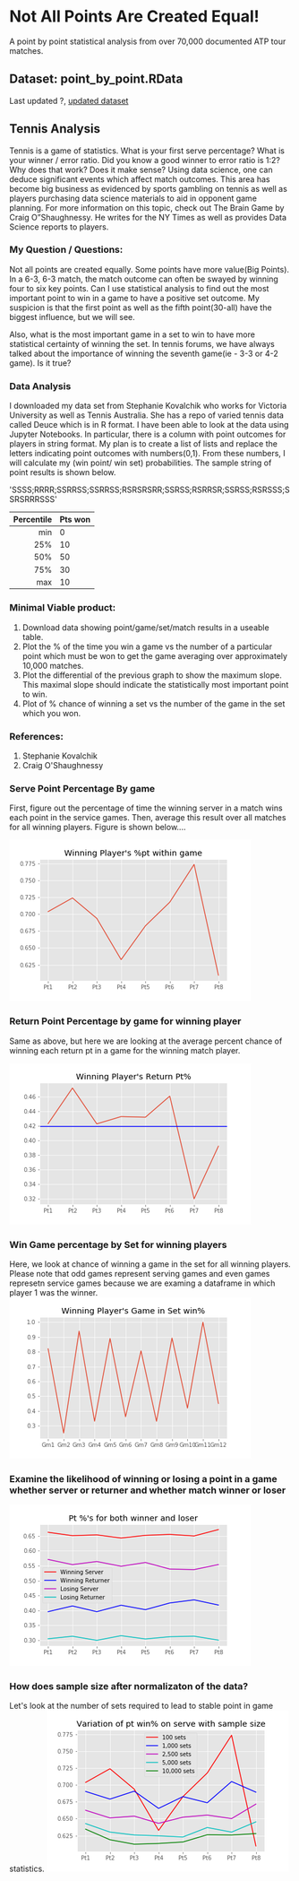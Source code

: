 # Not All Points Are Created Equal!
A point by point statistical analysis from over 70,000 documented ATP tour matches.

## Dataset: point_by_point.RData
Last updated ?, [updated dataset](https://github.com/joetustin/jt-cap-1/blob/master/data/point_by_point.RData)

## Tennis Analysis
Tennis is a game of statistics.  What is your first serve percentage?  What is your winner / error ratio.  Did you know a good winner to error ratio is 1:2?  Why does that work?  Does it make sense?  Using data science,  one can deduce significant events which affect match outcomes.  This area has become big business as evidenced by sports gambling on tennis as well as players purchasing data science materials to aid in opponent game planning.   For more information on this topic, check out The Brain Game by Craig O”Shaughnessy.  He writes for the NY Times as well as provides Data Science reports to players.

### My Question / Questions:
Not all points are created equally.  Some points have more value(Big Points).  In a 6-3, 6-3 match, the match outcome can often be swayed by winning four to six key points.  Can I use statistical analysis to find out the most important point to win in a game to have a positive set outcome.  My suspicion is that the first point as well as the fifth point(30-all) have the biggest influence, but we will see.

Also, what is the most important game in a set to win to have more statistical certainty of winning the set.  In tennis forums, we have always talked about the importance of winning the seventh game(ie - 3-3 or 4-2 game).  Is it true?

### Data Analysis
I downloaded my data set from Stephanie Kovalchik who works for Victoria University as well as Tennis Australia.  She has a repo of varied tennis data called Deuce which is in R format. I have been able to look at the data using Jupyter Notebooks.  In particular, there is a column with point outcomes for players in string format.  My plan is to create a list of lists and replace the letters indicating point outcomes with numbers(0,1).  From these numbers, I will calculate my (win point/ win set) probabilities.  The sample string of point results is shown below.

'SSSS;RRRR;SSRRSS;SSRRSS;RSRSRSRR;SSRSS;RSRRSR;SSRSS;RSRSSS;SSRSRRRSSS'



|Percentile|         Pts won    |
|     ----:|:---                   |
|min       |        0              |
|25%       |        10             |
|50%       |        50             |
|75%       |        30             |
|max       |        10             |


### Minimal Viable product:
1. Download data showing point/game/set/match results in a useable table.
2. Plot the % of the time you win a game vs the number of a particular point which must be won to get the game averaging over approximately 10,000 matches.
3. Plot the differential of the previous graph to show the maximum slope.  This maximal slope should indicate the statistically most important point to win.
4. Plot of % chance of winning a set vs the number of the game in the set which you won.

### References:
1. Stephanie Kovalchik
2. Craig O'Shaughnessy
### Serve Point Percentage By game
First, figure out the percentage of time the winning server in a match wins each point in the service games.  Then, average this result over all matches for all winning players.  Figure is shown below....

![Serve Point Percentage by Game][Serve_Pt]

### Return Point Percentage by game for winning player
Same as above, but here we are looking at the average percent chance of winning each return pt in a game for the winning match player.

![Return Point Percentage by Game][Return_Pt]

### Win Game percentage by Set for winning players
Here, we look at chance of winning a game in the set for all winning players.  Please note that odd games represent serving games and even games represetn service games because we are examing a dataframe in which player 1 was the winner.
![Win Game Percentage by Set][Win_Game]

### Examine the likelihood of winning or losing a point in a game whether server or returner and whether match winner or loser
![Chance of Winning a point Serve/Returner for Winnner and Loser][WinnerLoserPts]

### How does sample size after normalizaton of the data?
Let's look at the number of sets required to lead to stable point in game statistics.
![Sample Size Analysis][SampleSize]


[Serve_Pt]: images/ServePts.png
[Return_Pt]: images/ReturnPts.png
[Win_Game]: images/WinGames.png
[WinnerLoserPts]: images/WinnerLoserPts.png
[SampleSize]: images/SampleSize.png
